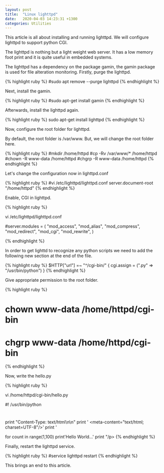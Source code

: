 ```yaml
---
layout: post
title:  "Linux lighttpd"
date:   2020-04-03 14:23:31 +1300
categories: Utilities
---
```


This article is all about installing and running lighttpd. We will configure lighttpd to 
support python CGI.

The lighttpd is nothing but a light weight web server.
It has a low memory foot print and it is quite useful in embedded systems.

The lighttpd has a dependency on the package gamin, the gamin package is used for file alteration monitoring.
Firstly, purge the lighttpd.

{% highlight ruby %}
#sudo apt remove --purge lighttpd
{% endhighlight %}

Next, install the gamin.

{% highlight ruby %}
#sudo apt-get install gamin
{% endhighlight %}

Afterwards, install the lighttpd again.

{% highlight ruby %}
sudo apt-get install lighttpd
{% endhighlight %}

Now, configure the root folder for lighttpd.

By default, the root folder is /var/www.
But, we will change the root folder here.

{% highlight ruby %}
#mkdir /home/httpd
#cp -Rv /var/www/* /home/httpd
#chown -R www-data /home/httpd
#chgrp -R www-data /home/httpd
{% endhighlight %}

Let's change the configuration now in lighttpd.conf

{% highlight ruby %}
#vi /etc/lighttpd/lighttpd.conf
server.document-root  "/home/httpd"
{% endhighlight %}

Enable, CGI in lighttpd.

{% highlight ruby %}

vi /etc/lighttpd/lighttpd.conf

#server.modules = (
    "mod_access",
    "mod_alias",
    "mod_compress",
    "mod_redirect",
    "mod_cgi",
    "mod_rewrite",
)

{% endhighlight %}

In order to get lighttd to recognize any python scripts we need to add
the following new section at the end of the file.

{% highlight ruby %}
$HTTP["url"] =~ "^/cgi-bin/" {
  cgi.assign = (".py" => "/usr/bin/python")
}
{% endhighlight %}

Give appropriate permission to the root folder.

{% highlight ruby %}
# chown www-data /home/httpd/cgi-bin
# chgrp www-data /home/httpd/cgi-bin
{% endhighlight %}

Now, write the hello.py

{% highlight ruby %}

vi /home/httpd/cgi-bin/hello.py

#! /usr/bin/python
#
print "Content-Type: text/html\n\n"
print '<html> <head> <meta-content="text/html; charset=UTF-8"/>'
print '<title> Raspberry  Pi </title> 
<p> 
for count in range(1,100)
print'Hello&nbspWorld...'
print "/p> <body> </html>
{% endhighlight %}

Finally, restart the lighttpd service.

{% highlight ruby %}
#service lighttpd restart
{% endhighlight %}

This brings an end to this article.